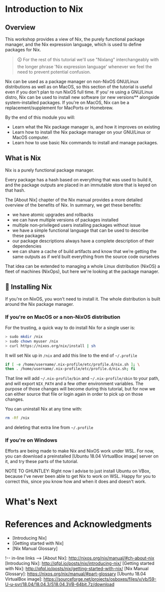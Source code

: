 # Introduction to Nix

##    Overview

This workshop provides a view of Nix, the purely functional package manager, and
the Nix expression language, which is used to define packages for Nix.

> 🛈 For the rest of this tutorial we'll use "Nixlang" interchangeably with the
> longer phrase 'Nix expression language' whenever we feel the need to prevent
> potential confusion.

Nix can be used as a package manager on non-NixOS GNU/Linux distributions as
well as on MacOS, so this section of the tutorial is useful even if you don't
plan to run NixOS full time. If you' re using a GNU/Linux distro, Nix can be
used to install new software (or new versions** alongside system-installed
packages. If you're on MacOS, Nix can be a replacement/supplement for MacPorts
or Homebrew.

By the end of this module you will:

* Learn what the Nix package manager is, and how it improves on existing
* Learn how to install the Nix package manager on your GNU/Linux or MacOS
  computer.
* Learn how to use basic Nix commands to install and manage packages.


## What is Nix

Nix is a purely functional package manager.

Every package has a hash based on everything that was used to build it, and the
package outputs are placed in an immutable store that is keyed on that hash.

The [About Nix] chapter of the Nix manual provides a more detailed overview of the
benefits of Nix. In summary, we get these benefits:

* we have atomic upgrades and rollbacks
* we can have multiple versions of packages installed
* multiple non-privileged users installing packages without issue
* we have a simple functional language that can be used to describe these
  packages
* our package descriptions always have a complete description of their
  dependencies
* we can share a cache of build artifacts and know that we’re getting the same
  outputs as if we’d built everything from the source code ourselves

That idea can be extended to managing a whole Linux distribution (NixOS) a fleet
of machines (NixOps), but here we're looking at the package manager.

## 🎯 Installing Nix

If you're on NixOS, you won't need to install it. The whole distribution is
built around the Nix package manager.

### If you're on MacOS or a non-NixOS distribution

For the trusting, a quick way to do install Nix for a single user is:

```bash
> sudo mkdir /nix
> sudo chown myuser /nix
> curl https://nixos.org/nix/install | sh
```

It will set Nix up in `/nix` and add this line to the end of `~/.profile `

```bash
if [ -e /home/username/.nix-profile/etc/profile.d/nix.sh ]; \
then . /home/username/.nix-profile/etc/profile.d/nix.sh; fi
```

That line will add `~/.nix-profile/bin` and `~/.nix-profile/sbin` to your path,
and will export `NIX_PATH` and a few other environment variables. The purpose of
those changes will become during this tutorial, but for now we can either source
that file or login again in order to pick up on those changes.

You can uninstall Nix at any time with:

```bash
rm -Rf /nix
```

and deleting that extra line from `~/.profile`

### If you're on Windows

Efforts are being made to make Nix and NixOS work under WSL. For now, you can
download a preinstalled [Ubuntu 18.04 VirtualBox image] server on it, and try
these parts of the tutorial.

NOTE TO GHUNTLEY: Right now I advise to just install Ubuntu on VBox, because
I've never been able to get Nix to work on WSL. Happy for you to correct this, 
since you know how and when it does and doesn't work.

# What's Next

# References and Acknowledgments
- [Introducing Nix]
- [Getting started with Nix]
- [Nix Manual Glossary]

!-- in-line links -->
[About Nix]: http://nixos.org/nix/manual/#ch-about-nix
[Introducing Nix]: http://qfpl.io/posts/nix/introducing-nix/
[Getting started with Nix]: http://qfpl.io/posts/nix/getting-started-with-nix/
[Nix Manual Glossary]: https://nixos.org/nix/manual/#part-glossary
[Ubuntu 18.04 VirtualBox image]: https://sourceforge.net/projects/osboxes/files/v/vb/59-U-u-svr/18.04/18.04.3/S18.04.3VB-64bit.7z/download

